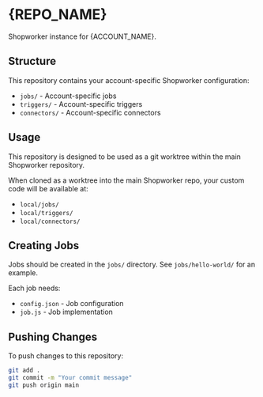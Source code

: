 # {REPO_NAME}

Shopworker instance for {ACCOUNT_NAME}.

## Structure

This repository contains your account-specific Shopworker configuration:

- `jobs/` - Account-specific jobs
- `triggers/` - Account-specific triggers  
- `connectors/` - Account-specific connectors

## Usage

This repository is designed to be used as a git worktree within the main Shopworker repository.

When cloned as a worktree into the main Shopworker repo, your custom code will be available at:
- `local/jobs/`
- `local/triggers/`
- `local/connectors/`

## Creating Jobs

Jobs should be created in the `jobs/` directory. See `jobs/hello-world/` for an example.

Each job needs:
- `config.json` - Job configuration
- `job.js` - Job implementation

## Pushing Changes

To push changes to this repository:

```bash
git add .
git commit -m "Your commit message"
git push origin main
```